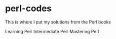 # perl-codes
This is where I put my solutions from the Perl books

Learning Perl
Intermediate Perl
Mastering Perl
